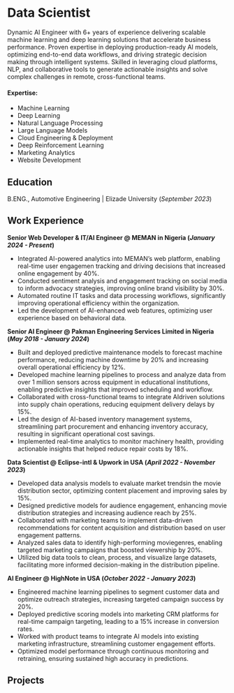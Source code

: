 # Data Scientist
Dynamic AI Engineer with 6+ years of experience delivering scalable machine learning and deep learning solutions that accelerate business performance. Proven expertise in deploying production-ready AI models, optimizing end-to-end data workflows, and driving strategic decision making through intelligent systems. Skilled in leveraging cloud platforms, NLP, and collaborative tools to generate actionable insights and solve complex challenges in remote, cross-functional teams.

#### Expertise: 
- Machine Learning
- Deep Learning
- Natural Language Processing
- Large Language Models
- Cloud Engineering & Deployment
- Deep Reinforcement Learning
- Marketing Analytics
- Website Development

## Education
B.ENG., Automotive Engineering | Elizade University (_September 2023_)								       		

## Work Experience
**Senior Web Developer & IT/AI Engineer @ MEMAN in Nigeria (_January 2024 - Present_)**
- Integrated AI-powered analytics into MEMAN’s web platform, enabling real-time user engagemen tracking and driving decisions that increased online engagement by 40%.
- Conducted sentiment analysis and engagement tracking on social media to inform advocacy strategies, improving online brand visibility by 30%.
- Automated routine IT tasks and data processing workflows, significantly improving operational efficiency within the organization.
- Led the development of AI-enhanced web features, optimizing user experience based on behavioral data.

**Senior AI Engineer @ Pakman Engineering Services Limited in Nigeria (_May 2018 - January 2024_)**
- Built and deployed predictive maintenance models to forecast machine performance, reducing machine downtime by 20% and increasing overall operational efficiency by 12%.
- Developed machine learning pipelines to process and analyze data from over 1 million sensors across equipment in educational institutions, enabling predictive insights that improved scheduling and workflow.
- Collaborated with cross-functional teams to integrate AIdriven solutions into supply chain operations, reducing equipment delivery delays by 15%.
- Led the design of AI-based inventory management systems, streamlining part procurement and enhancing inventory accuracy, resulting in significant operational cost savings.
- Implemented real-time analytics to monitor machinery health, providing actionable insights that helped reduce repair costs by 18%.

**Data Scientist @ Eclipse-intl & Upwork in USA (_April 2022 - November 2023_)**
- Developed data analysis models to evaluate market trendsin the movie distribution sector, optimizing content placement and improving sales by 15%.
- Designed predictive models for audience engagement, enhancing movie distribution strategies and increasing audience reach by 25%.
- Collaborated with marketing teams to implement data-driven recommendations for content acquisition and distribution based on user engagement patterns.
- Analyzed sales data to identify high-performing moviegenres, enabling targeted marketing campaigns that boosted viewership by 20%.
- Utilized big data tools to clean, process, and visualize large datasets, facilitating more informed decision-making in the distribution pipeline.

**AI Engineer @ HighNote in USA (_October 2022 - January 2023_)**
- Engineered machine learning pipelines to segment customer data and optimize outreach strategies, increasing targeted campaign success by 20%.
- Deployed predictive scoring models into marketing CRM platforms for real-time campaign targeting, leading to a 15% increase in conversion rates.
- Worked with product teams to integrate AI models into existing marketing infrastructure, streamlining customer engagement efforts.
- Optimized model performance through continuous monitoring and retraining, ensuring sustained high accuracy in predictions.

## Projects
<!-- ### Data-Driven EEG Band Discovery with Decision Trees
[Publication](https://www.mdpi.com/1424-8220/22/8/3048)

Developed objective strategy for discovering optimal EEG bands based on signal power spectra using **Python**. This data-driven approach led to better characterization of the underlying power spectrum by identifying bands that outperformed the more commonly used band boundaries by a factor of two. The proposed method provides a fully automated and flexible approach to capturing key signal components and possibly discovering new indices of brain activity.

![EEG Band Discovery](/assets/img/eeg_band_discovery.jpeg)

### Decoding Physical and Cognitive Impacts of Particulate Matter Concentrations at Ultra-Fine Scales
[Publication](https://www.mdpi.com/1424-8220/22/11/4240)

Used **Matlab** to train over 100 machine learning models which estimated particulate matter concentrations based on a suite of over 300 biometric variables. We found biometric variables can be used to accurately estimate particulate matter concentrations at ultra-fine spatial scales with high fidelity (r2 = 0.91) and that smaller particles are better estimated than larger ones. Inferring environmental conditions solely from biometric measurements allows us to disentangle key interactions between the environment and the body.

![Bike Study](/assets/img/bike_study.jpeg)-->
